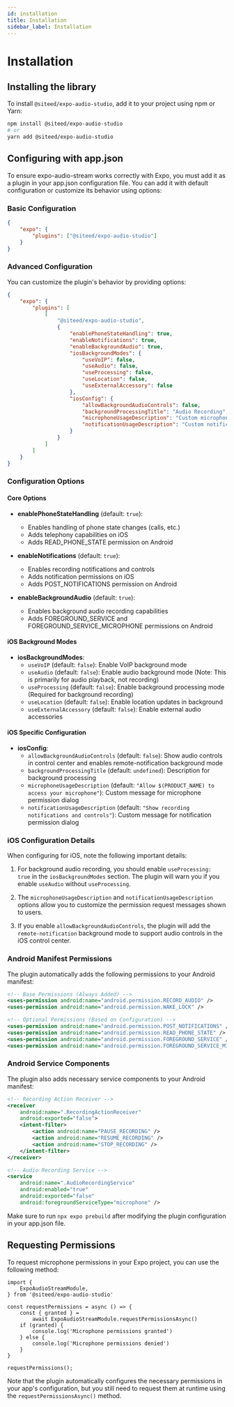 ```yaml
---
id: installation
title: Installation
sidebar_label: Installation
---
```


# Installation

## Installing the library

To install `@siteed/expo-audio-studio`, add it to your project using npm or Yarn:

```bash
npm install @siteed/expo-audio-studio
# or
yarn add @siteed/expo-audio-studio
```

## Configuring with app.json

To ensure expo-audio-stream works correctly with Expo, you must add it as a plugin in your app.json configuration file. You can add it with default configuration or customize its behavior using options:

### Basic Configuration

```json
{
    "expo": {
        "plugins": ["@siteed/expo-audio-studio"]
    }
}
```

### Advanced Configuration

You can customize the plugin's behavior by providing options:

```json
{
    "expo": {
        "plugins": [
            [
                "@siteed/expo-audio-studio",
                {
                    "enablePhoneStateHandling": true,
                    "enableNotifications": true,
                    "enableBackgroundAudio": true,
                    "iosBackgroundModes": {
                        "useVoIP": false,
                        "useAudio": false,
                        "useProcessing": false,
                        "useLocation": false,
                        "useExternalAccessory": false
                    },
                    "iosConfig": {
                        "allowBackgroundAudioControls": false,
                        "backgroundProcessingTitle": "Audio Recording",
                        "microphoneUsageDescription": "Custom microphone usage message",
                        "notificationUsageDescription": "Custom notification usage message"
                    }
                }
            ]
        ]
    }
}
```

### Configuration Options

#### Core Options
- **enablePhoneStateHandling** (default: `true`): 
  - Enables handling of phone state changes (calls, etc.)
  - Adds telephony capabilities on iOS
  - Adds READ_PHONE_STATE permission on Android

- **enableNotifications** (default: `true`):
  - Enables recording notifications and controls
  - Adds notification permissions on iOS
  - Adds POST_NOTIFICATIONS permission on Android

- **enableBackgroundAudio** (default: `true`):
  - Enables background audio recording capabilities
  - Adds FOREGROUND_SERVICE and FOREGROUND_SERVICE_MICROPHONE permissions on Android

#### iOS Background Modes
- **iosBackgroundModes**:
  - `useVoIP` (default: `false`): Enable VoIP background mode
  - `useAudio` (default: `false`): Enable audio background mode (Note: This is primarily for audio playback, not recording)
  - `useProcessing` (default: `false`): Enable background processing mode (Required for background recording)
  - `useLocation` (default: `false`): Enable location updates in background
  - `useExternalAccessory` (default: `false`): Enable external audio accessories

#### iOS Specific Configuration
- **iosConfig**:
  - `allowBackgroundAudioControls` (default: `false`): Show audio controls in control center and enables remote-notification background mode
  - `backgroundProcessingTitle` (default: `undefined`): Description for background processing
  - `microphoneUsageDescription` (default: `"Allow $(PRODUCT_NAME) to access your microphone"`): Custom message for microphone permission dialog
  - `notificationUsageDescription` (default: `"Show recording notifications and controls"`): Custom message for notification permission dialog

### iOS Configuration Details

When configuring for iOS, note the following important details:

1. For background audio recording, you should enable `useProcessing: true` in the `iosBackgroundModes` section. The plugin will warn you if you enable `useAudio` without `useProcessing`.

2. The `microphoneUsageDescription` and `notificationUsageDescription` options allow you to customize the permission request messages shown to users.

3. If you enable `allowBackgroundAudioControls`, the plugin will add the `remote-notification` background mode to support audio controls in the iOS control center.

### Android Manifest Permissions

The plugin automatically adds the following permissions to your Android manifest:
```xml
<!-- Base Permissions (Always Added) -->
<uses-permission android:name="android.permission.RECORD_AUDIO" />
<uses-permission android:name="android.permission.WAKE_LOCK" />

<!-- Optional Permissions (Based on Configuration) -->
<uses-permission android:name="android.permission.POST_NOTIFICATIONS" />
<uses-permission android:name="android.permission.READ_PHONE_STATE" />
<uses-permission android:name="android.permission.FOREGROUND_SERVICE" />
<uses-permission android:name="android.permission.FOREGROUND_SERVICE_MICROPHONE" />
```

### Android Service Components

The plugin also adds necessary service components to your Android manifest:
```xml
<!-- Recording Action Receiver -->
<receiver
    android:name=".RecordingActionReceiver"
    android:exported="false">
    <intent-filter>
        <action android:name="PAUSE_RECORDING" />
        <action android:name="RESUME_RECORDING" />
        <action android:name="STOP_RECORDING" />
    </intent-filter>
</receiver>

<!-- Audio Recording Service -->
<service
    android:name=".AudioRecordingService"
    android:enabled="true"
    android:exported="false"
    android:foregroundServiceType="microphone" />
```

Make sure to run `npx expo prebuild` after modifying the plugin configuration in your app.json file.

## Requesting Permissions

To request microphone permissions in your Expo project, you can use the following method:

```tsx
import {
    ExpoAudioStreamModule,
} from '@siteed/expo-audio-studio'

const requestPermissions = async () => {
    const { granted } =
        await ExpoAudioStreamModule.requestPermissionsAsync()
    if (granted) {
        console.log('Microphone permissions granted')
    } else {
        console.log('Microphone permissions denied')
    }
}

requestPermissions();
```

Note that the plugin automatically configures the necessary permissions in your app's configuration, but you still need to request them at runtime using the `requestPermissionsAsync()` method.